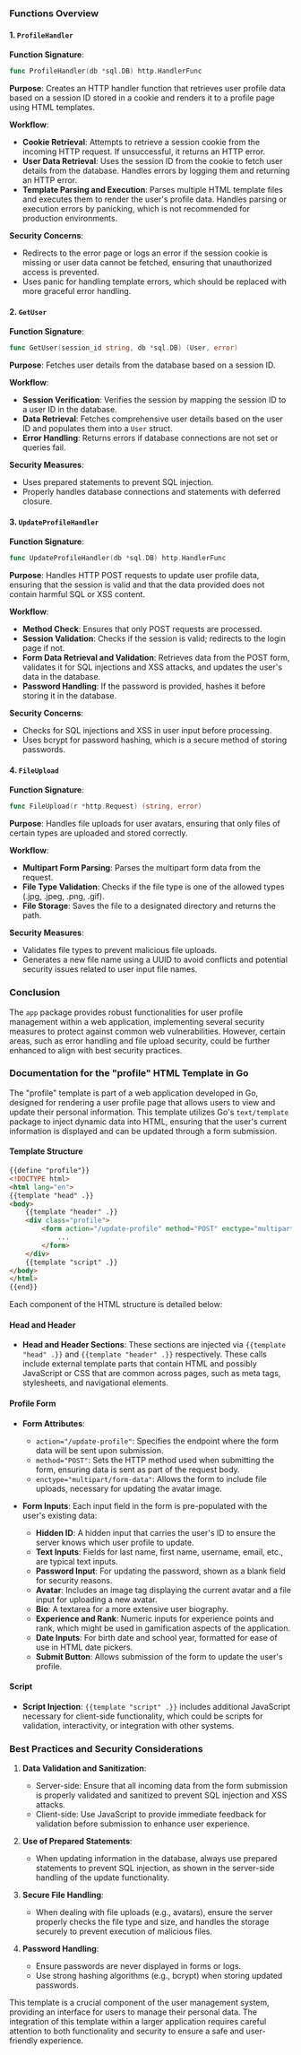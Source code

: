
### Functions Overview

#### 1. `ProfileHandler`

**Function Signature**:
```go
func ProfileHandler(db *sql.DB) http.HandlerFunc
```

**Purpose**:
Creates an HTTP handler function that retrieves user profile data based on a session ID stored in a cookie and renders it to a profile page using HTML templates.

**Workflow**:
- **Cookie Retrieval**: Attempts to retrieve a session cookie from the incoming HTTP request. If unsuccessful, it returns an HTTP error.
- **User Data Retrieval**: Uses the session ID from the cookie to fetch user details from the database. Handles errors by logging them and returning an HTTP error.
- **Template Parsing and Execution**: Parses multiple HTML template files and executes them to render the user's profile data. Handles parsing or execution errors by panicking, which is not recommended for production environments.

**Security Concerns**:
- Redirects to the error page or logs an error if the session cookie is missing or user data cannot be fetched, ensuring that unauthorized access is prevented.
- Uses panic for handling template errors, which should be replaced with more graceful error handling.

#### 2. `GetUser`

**Function Signature**:
```go
func GetUser(session_id string, db *sql.DB) (User, error)
```

**Purpose**:
Fetches user details from the database based on a session ID.

**Workflow**:
- **Session Verification**: Verifies the session by mapping the session ID to a user ID in the database.
- **Data Retrieval**: Fetches comprehensive user details based on the user ID and populates them into a `User` struct.
- **Error Handling**: Returns errors if database connections are not set or queries fail.

**Security Measures**:
- Uses prepared statements to prevent SQL injection.
- Properly handles database connections and statements with deferred closure.

#### 3. `UpdateProfileHandler`

**Function Signature**:
```go
func UpdateProfileHandler(db *sql.DB) http.HandlerFunc
```

**Purpose**:
Handles HTTP POST requests to update user profile data, ensuring that the session is valid and that the data provided does not contain harmful SQL or XSS content.

**Workflow**:
- **Method Check**: Ensures that only POST requests are processed.
- **Session Validation**: Checks if the session is valid; redirects to the login page if not.
- **Form Data Retrieval and Validation**: Retrieves data from the POST form, validates it for SQL injections and XSS attacks, and updates the user's data in the database.
- **Password Handling**: If the password is provided, hashes it before storing it in the database.

**Security Concerns**:
- Checks for SQL injections and XSS in user input before processing.
- Uses bcrypt for password hashing, which is a secure method of storing passwords.

#### 4. `FileUpload`

**Function Signature**:
```go
func FileUpload(r *http.Request) (string, error)
```

**Purpose**:
Handles file uploads for user avatars, ensuring that only files of certain types are uploaded and stored correctly.

**Workflow**:
- **Multipart Form Parsing**: Parses the multipart form data from the request.
- **File Type Validation**: Checks if the file type is one of the allowed types (.jpg, .jpeg, .png, .gif).
- **File Storage**: Saves the file to a designated directory and returns the path.

**Security Measures**:
- Validates file types to prevent malicious file uploads.
- Generates a new file name using a UUID to avoid conflicts and potential security issues related to user input file names.

### Conclusion

The `app` package provides robust functionalities for user profile management within a web application, implementing several security measures to protect against common web vulnerabilities. However, certain areas, such as error handling and file upload security, could be further enhanced to align with best security practices.
### Documentation for the "profile" HTML Template in Go

The "profile" template is part of a web application developed in Go, designed for rendering a user profile page that allows users to view and update their personal information. This template utilizes Go's `text/template` package to inject dynamic data into HTML, ensuring that the user's current information is displayed and can be updated through a form submission.

#### Template Structure

```html
{{define "profile"}}
<!DOCTYPE html>
<html lang="en">
{{template "head" .}}
<body>
    {{template "header" .}}
    <div class="profile">
        <form action="/update-profile" method="POST" enctype="multipart/form-data">
            ...
        </form>
    </div>
    {{template "script" .}}
</body>
</html>
{{end}}
```

Each component of the HTML structure is detailed below:

#### Head and Header

- **Head and Header Sections**: These sections are injected via `{{template "head" .}}` and `{{template "header" .}}` respectively. These calls include external template parts that contain HTML and possibly JavaScript or CSS that are common across pages, such as meta tags, stylesheets, and navigational elements.

#### Profile Form

- **Form Attributes**:
  - `action="/update-profile"`: Specifies the endpoint where the form data will be sent upon submission.
  - `method="POST"`: Sets the HTTP method used when submitting the form, ensuring data is sent as part of the request body.
  - `enctype="multipart/form-data"`: Allows the form to include file uploads, necessary for updating the avatar image.

- **Form Inputs**:
  Each input field in the form is pre-populated with the user's existing data:
  - **Hidden ID**: A hidden input that carries the user's ID to ensure the server knows which user profile to update.
  - **Text Inputs**: Fields for last name, first name, username, email, etc., are typical text inputs.
  - **Password Input**: For updating the password, shown as a blank field for security reasons.
  - **Avatar**: Includes an image tag displaying the current avatar and a file input for uploading a new avatar.
  - **Bio**: A textarea for a more extensive user biography.
  - **Experience and Rank**: Numeric inputs for experience points and rank, which might be used in gamification aspects of the application.
  - **Date Inputs**: For birth date and school year, formatted for ease of use in HTML date pickers.
  - **Submit Button**: Allows submission of the form to update the user's profile.

#### Script

- **Script Injection**: `{{template "script" .}}` includes additional JavaScript necessary for client-side functionality, which could be scripts for validation, interactivity, or integration with other systems.

### Best Practices and Security Considerations

1. **Data Validation and Sanitization**:
   - Server-side: Ensure that all incoming data from the form submission is properly validated and sanitized to prevent SQL injection and XSS attacks.
   - Client-side: Use JavaScript to provide immediate feedback for validation before submission to enhance user experience.

2. **Use of Prepared Statements**:
   - When updating information in the database, always use prepared statements to prevent SQL injection, as shown in the server-side handling of the update functionality.

3. **Secure File Handling**:
   - When dealing with file uploads (e.g., avatars), ensure the server properly checks the file type and size, and handles the storage securely to prevent execution of malicious files.

4. **Password Handling**:
   - Ensure passwords are never displayed in forms or logs.
   - Use strong hashing algorithms (e.g., bcrypt) when storing updated passwords.

This template is a crucial component of the user management system, providing an interface for users to manage their personal data. The integration of this template within a larger application requires careful attention to both functionality and security to ensure a safe and user-friendly experience.